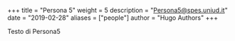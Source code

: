 +++
title = "Persona 5"
weight = 5
description = "Persona5@spes.uniud.it"
date = "2019-02-28"
aliases = ["people"]
author = "Hugo Authors"
+++


Testo di Persona5



